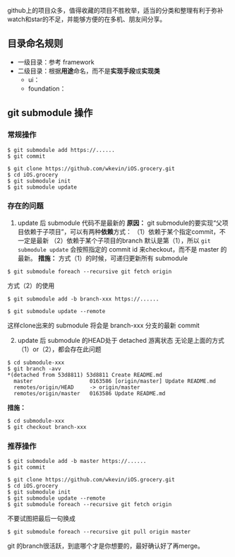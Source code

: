 github上的项目众多，值得收藏的项目不胜枚举，适当的分类和整理有利于弥补watch和star的不足，并能够方便的在多机、朋友间分享。


## 目录命名规则
*   一级目录：参考 framework
*   二级目录：根据**用途**命名，而不是**实现手段**或**实现类**
    *   ui：
    *   foundation：

## git submodule 操作

### 常规操作
```
$ git submodule add https://......
$ git commit
```
```
$ git clone https://github.com/wkevin/iOS.grocery.git
$ cd iOS.grocery
$ git submodule init
$ git submodule update
```
### 存在的问题
1. update 后 submodule 代码不是最新的
  **原因：**
  git submodule的要实现“父项目依赖于子项目”，可以有两种**依赖**方式：
  （1）依赖于某个指定commit，不一定是最新
  （2）依赖于某个子项目的branch
  默认是第（1），所以 `git submodule update` 会按照指定的 commit id 来checkout，而不是 master 的最新。
  **措施：**
  方式（1）的时候，可递归更新所有 submodule  
  ```
  $ git submodule foreach --recursive git fetch origin
  ```
  方式（2）的使用
  ```
  $ git submodule add -b branch-xxx https://......
  ```
  ```
  $ git submodule update --remote
  ```
  这样clone出来的 submodule 将会是 branch-xxx 分支的最新 commit

2. update 后 submodule 的HEAD处于 detached 游离状态
  无论是上面的方式（1）or（2），都会存在此问题
  ```
  $ cd submodule-xxx
  $ git branch -avv
  *(detached from 53d8811) 53d8811 Create README.md
    master                  0163586 [origin/master] Update README.md
    remotes/origin/HEAD     -> origin/master
    remotes/origin/master   0163586 Update README.md
  ```
  **措施：**
  ```
  $ cd submodule-xxx
  $ git checkout branch-xxx
  ```

### 推荐操作
```
$ git submodule add -b master https://......
$ git commit
```
```
$ git clone https://github.com/wkevin/iOS.grocery.git
$ cd iOS.grocery
$ git submodule init
$ git submodule update --remote
$ git submodule foreach --recursive git fetch origin
```

不要试图把最后一句换成
```
$ git submodule foreach --recursive git pull origin master
```
git 的branch很活跃，到底哪个才是你想要的，最好确认好了再merge。




